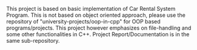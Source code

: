 This project is based on basic implementation of Car Rental System Program. This is not based on object oriented approach, please
use the repository of "university-projects/oop-in-cpp" for OOP based programs/projects.
This project however emphasizes on file-handling and some other functionalities in C++.
Project Report/Documentation is in the same sub-repository.
